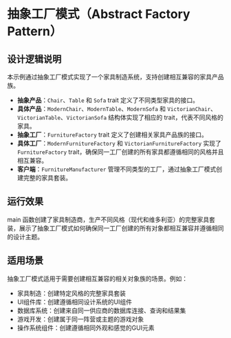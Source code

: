 # 抽象工厂模式（Abstract Factory Pattern）

## 设计逻辑说明

本示例通过抽象工厂模式实现了一个家具制造系统，支持创建相互兼容的家具产品族。

- **抽象产品**：`Chair`、`Table` 和 `Sofa` trait 定义了不同类型家具的接口。
- **具体产品**：`ModernChair`、`ModernTable`、`ModernSofa` 和 `VictorianChair`、`VictorianTable`、`VictorianSofa` 结构体实现了相应的 trait，代表不同风格的家具。
- **抽象工厂**：`FurnitureFactory` trait 定义了创建相关家具产品族的接口。
- **具体工厂**：`ModernFurnitureFactory` 和 `VictorianFurnitureFactory` 实现了 `FurnitureFactory` trait，确保同一工厂创建的所有家具都遵循相同的风格并且相互兼容。
- **客户端**：`FurnitureManufacturer` 管理不同类型的工厂，通过抽象工厂模式创建完整的家具套装。

## 运行效果

main 函数创建了家具制造商，生产不同风格（现代和维多利亚）的完整家具套装，展示了抽象工厂模式如何确保同一工厂创建的所有对象都相互兼容并遵循相同的设计主题。

## 适用场景

抽象工厂模式适用于需要创建相互兼容的相关对象族的场景。例如：
- 家具制造：创建特定风格的完整家具套装
- UI组件库：创建遵循相同设计系统的UI组件
- 数据库系统：创建来自同一供应商的数据库连接、查询和结果集
- 游戏开发：创建属于同一阵营或主题的游戏对象
- 操作系统组件：创建遵循相同外观和感觉的GUI元素 
